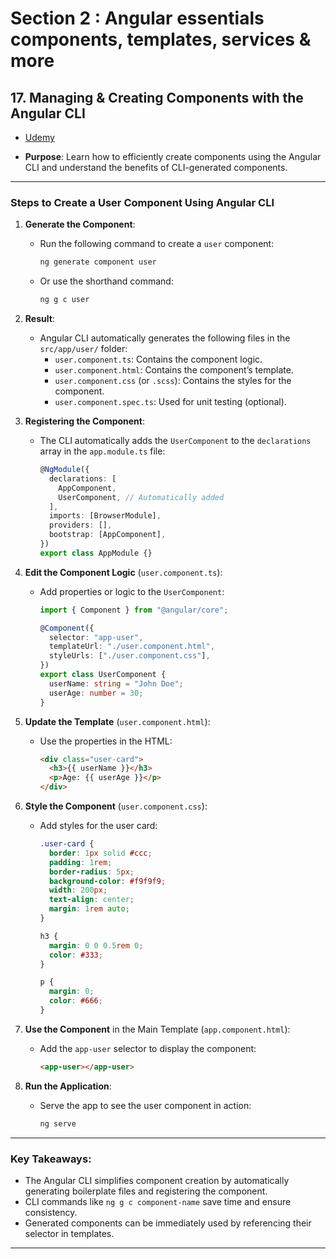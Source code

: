 # Section 2 : Angular essentials components, templates, services & more

## 17. Managing & Creating Components with the Angular CLI

- [Udemy](https://www.udemy.com/course/the-complete-guide-to-angular-2/learn/lecture/43788484#overview)

- **Purpose**: Learn how to efficiently create components using the Angular CLI and understand the benefits of CLI-generated components.

---

### Steps to Create a User Component Using Angular CLI

1. **Generate the Component**:

   - Run the following command to create a `user` component:
     ```bash
     ng generate component user
     ```
   - Or use the shorthand command:
     ```bash
     ng g c user
     ```

2. **Result**:

   - Angular CLI automatically generates the following files in the `src/app/user/` folder:
     - `user.component.ts`: Contains the component logic.
     - `user.component.html`: Contains the component’s template.
     - `user.component.css` (or `.scss`): Contains the styles for the component.
     - `user.component.spec.ts`: Used for unit testing (optional).

3. **Registering the Component**:

   - The CLI automatically adds the `UserComponent` to the `declarations` array in the `app.module.ts` file:
     ```typescript
     @NgModule({
       declarations: [
         AppComponent,
         UserComponent, // Automatically added
       ],
       imports: [BrowserModule],
       providers: [],
       bootstrap: [AppComponent],
     })
     export class AppModule {}
     ```

4. **Edit the Component Logic** (`user.component.ts`):

   - Add properties or logic to the `UserComponent`:

     ```typescript
     import { Component } from "@angular/core";

     @Component({
       selector: "app-user",
       templateUrl: "./user.component.html",
       styleUrls: ["./user.component.css"],
     })
     export class UserComponent {
       userName: string = "John Doe";
       userAge: number = 30;
     }
     ```

5. **Update the Template** (`user.component.html`):

   - Use the properties in the HTML:
     ```html
     <div class="user-card">
       <h3>{{ userName }}</h3>
       <p>Age: {{ userAge }}</p>
     </div>
     ```

6. **Style the Component** (`user.component.css`):

   - Add styles for the user card:

     ```css
     .user-card {
       border: 1px solid #ccc;
       padding: 1rem;
       border-radius: 5px;
       background-color: #f9f9f9;
       width: 200px;
       text-align: center;
       margin: 1rem auto;
     }

     h3 {
       margin: 0 0 0.5rem 0;
       color: #333;
     }

     p {
       margin: 0;
       color: #666;
     }
     ```

7. **Use the Component** in the Main Template (`app.component.html`):

   - Add the `app-user` selector to display the component:
     ```html
     <app-user></app-user>
     ```

8. **Run the Application**:
   - Serve the app to see the user component in action:
     ```bash
     ng serve
     ```

---

### Key Takeaways:

- The Angular CLI simplifies component creation by automatically generating boilerplate files and registering the component.
- CLI commands like `ng g c component-name` save time and ensure consistency.
- Generated components can be immediately used by referencing their selector in templates.

---
